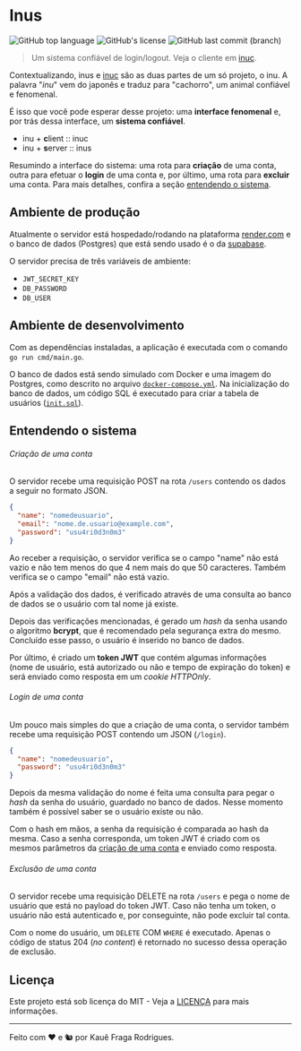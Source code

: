 # Inus

![GitHub top language](https://img.shields.io/github/languages/top/kauefraga/inus)
![GitHub's license](https://img.shields.io/github/license/kauefraga/inus)
![GitHub last commit (branch)](https://img.shields.io/github/last-commit/kauefraga/inus/main)

> Um sistema confiável de login/logout. Veja o cliente em [inuc](https://github.com/kauefraga/inuc).

Contextualizando, inus e [inuc](https://github.com/kauefraga/inuc) são as duas partes de um só projeto, o inu. A palavra "*inu*" vem do japonês e traduz para "cachorro", um animal confiável e fenomenal.

É isso que você pode esperar desse projeto: uma **interface fenomenal** e, por trás dessa interface, um **sistema confiável**.

- inu + **c**lient :: inuc
- inu + **s**erver :: inus

Resumindo a interface do sistema: uma rota para **criação** de uma conta, outra para efetuar o **login** de uma conta e, por último, uma rota para **excluir** uma conta. Para mais detalhes, confira a seção [entendendo o sistema](#entendendo-o-sistema).

## Ambiente de produção

Atualmente o servidor está hospedado/rodando na plataforma [render.com](https://render.com/) e o banco de dados (Postgres) que está sendo usado é o da [supabase](https://supabase.com/).

O servidor precisa de três variáveis de ambiente:

- `JWT_SECRET_KEY`
- `DB_PASSWORD`
- `DB_USER`

## Ambiente de desenvolvimento

Com as dependências instaladas, a aplicação é executada com o comando `go run cmd/main.go`.

O banco de dados está sendo simulado com Docker e uma imagem do Postgres, como descrito no arquivo [`docker-compose.yml`](docker-compose.yml). Na inicialização do banco de dados, um código SQL é executado para criar a tabela de usuários ([`init.sql`](init.sql)).

## Entendendo o sistema

###### Criação de uma conta

O servidor recebe uma requisição POST na rota `/users` contendo os dados a seguir no formato JSON.

```json
{
  "name": "nomedeusuario",
  "email": "nome.de.usuario@example.com",
  "password": "usu4ri0d3n0m3"
}
```

Ao receber a requisição, o servidor verifica se o campo "name" não está vazio e não tem menos do que 4 nem mais do que 50 caracteres. Também verifica se o campo "email" não está vazio.

Após a validação dos dados, é verificado através de uma consulta ao banco de dados se o usuário com tal nome já existe.

Depois das verificações mencionadas, é gerado um *hash* da senha usando o algoritmo **bcrypt**, que é recomendado pela segurança extra do mesmo. Concluído esse passo, o usuário é inserido no banco de dados.

Por último, é criado um **token JWT** que contém algumas informações (nome de usuário, está autorizado ou não e tempo de expiração do token) e será enviado como resposta em um *cookie HTTPOnly*.

###### Login de uma conta

Um pouco mais simples do que a criação de uma conta, o servidor também recebe uma requisição POST contendo um JSON (`/login`).

```json
{
  "name": "nomedeusuario",
  "password": "usu4ri0d3n0m3"
}
```

Depois da mesma validação do nome é feita uma consulta para pegar o *hash* da senha do usuário, guardado no banco de dados. Nesse momento também é possível saber se o usuário existe ou não.

Com o hash em mãos, a senha da requisição é comparada ao hash da mesma. Caso a senha corresponda, um token JWT é criado com os mesmos parâmetros da [criação de uma conta](#criação-de-uma-conta) e enviado como resposta.

###### Exclusão de uma conta

O servidor recebe uma requisição DELETE na rota `/users` e pega o nome de usuário que está no payload do token JWT. Caso não tenha um token, o usuário não está autenticado e, por conseguinte, não pode excluir tal conta.

Com o nome do usuário, um `DELETE` COM `WHERE` é executado. Apenas o código de status 204 (*no content*) é retornado no sucesso dessa operação de exclusão.

## Licença

Este projeto está sob licença do MIT - Veja a [LICENÇA](https://github.com/kauefraga/inus/blob/main/LICENSE) para mais informações.

---

Feito com ❤ e 🐿 por Kauê Fraga Rodrigues.
